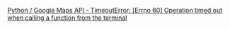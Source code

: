 [Python / Google Maps API - TimeoutError: [Errno 60] Operation timed out when calling a function from the terminal](https://stackoverflow.com/questions/59003274/python-google-maps-api-timeouterror-errno-60-operation-timed-out-when-cal/73742968#73742968)
